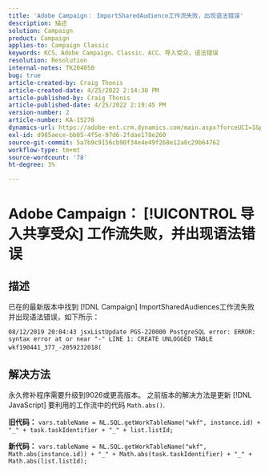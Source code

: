 ```yaml
---
title: 'Adobe Campaign： ImportSharedAudience工作流失败，出现语法错误'
description: 描述
solution: Campaign
product: Campaign
applies-to: Campaign Classic
keywords: KCS、Adobe Campaign、Classic、ACC、导入受众、语法错误
resolution: Resolution
internal-notes: TK204050
bug: true
article-created-by: Craig Thonis
article-created-date: 4/25/2022 2:14:30 PM
article-published-by: Craig Thonis
article-published-date: 4/25/2022 2:19:45 PM
version-number: 2
article-number: KA-15276
dynamics-url: https://adobe-ent.crm.dynamics.com/main.aspx?forceUCI=1&pagetype=entityrecord&etn=knowledgearticle&id=19d73c03-a2c4-ec11-a7b6-0022480a1ec2
exl-id: d985aece-bb05-4f5e-97d6-2fdae178e260
source-git-commit: 5a7b9c9156cb90f34e4e49f268e12a0c29b64762
workflow-type: tm+mt
source-wordcount: '78'
ht-degree: 3%

---
```


# Adobe Campaign： [!UICONTROL 导入共享受众] 工作流失败，并出现语法错误

## 描述


已在的最新版本中找到 [!DNL Campaign] ImportSharedAudiences工作流失败并出现语法错误，如下所示：

`08/12/2019 20:04:43 jsxListUpdate PGS-220000 PostgreSQL error: ERROR:  syntax error at or near "-" LINE 1: CREATE UNLOGGED TABLE wkf190441_377_-2059232018(    `                                        


## 解决方法


永久修补程序需要升级到9026或更高版本。 之前版本的解决方法是更新 [!DNL JavaScript] 要利用的工作流中的代码 `Math.abs()`.

<b>旧代码：</b>
`vars.tableName = NL.SQL.getWorkTableName("wkf", instance.id) + "_" + task.taskIdentifier + "_" + list.listId;`

<b>新代码：</b>
`vars.tableName = NL.SQL.getWorkTableName("wkf", Math.abs(instance.id)) + "_" + Math.abs(task.taskIdentifier) + "_" + Math.abs(list.listId);`

